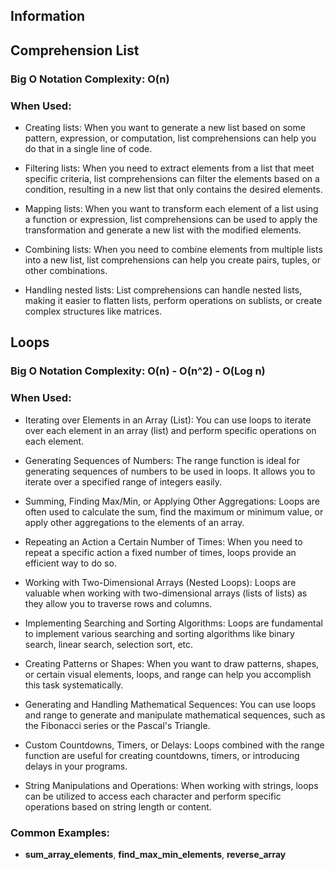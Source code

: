 ## Information 



##  Comprehension List
### Big O Notation Complexity: O(n)
### When Used: 
- Creating lists: When you want to generate a new list based on some pattern, expression, or computation, list comprehensions can help you do that in a single line of code.

- Filtering lists: When you need to extract elements from a list that meet specific criteria, list comprehensions can filter the elements based on a condition, resulting in a new list that only contains the desired elements.

- Mapping lists: When you want to transform each element of a list using a function or expression, list comprehensions can be used to apply the transformation and generate a new list with the modified elements.

- Combining lists: When you need to combine elements from multiple lists into a new list, list comprehensions can help you create pairs, tuples, or other combinations.

- Handling nested lists: List comprehensions can handle nested lists, making it easier to flatten lists, perform operations on sublists, or create complex structures like matrices.

##  Loops 
### Big O Notation Complexity: O(n) - O(n^2) - O(Log n)
### When Used: 
- Iterating over Elements in an Array (List):
You can use loops to iterate over each element in an array (list) and perform specific operations on each element.

- Generating Sequences of Numbers:
The range function is ideal for generating sequences of numbers to be used in loops. It allows you to iterate over a specified range of integers easily.

- Summing, Finding Max/Min, or Applying Other Aggregations:
Loops are often used to calculate the sum, find the maximum or minimum value, or apply other aggregations to the elements of an array.

- Repeating an Action a Certain Number of Times:
When you need to repeat a specific action a fixed number of times, loops provide an efficient way to do so.

- Working with Two-Dimensional Arrays (Nested Loops):
Loops are valuable when working with two-dimensional arrays (lists of lists) as they allow you to traverse rows and columns.

- Implementing Searching and Sorting Algorithms:
Loops are fundamental to implement various searching and sorting algorithms like binary search, linear search, selection sort, etc.

- Creating Patterns or Shapes:
When you want to draw patterns, shapes, or certain visual elements, loops, and range can help you accomplish this task systematically.

- Generating and Handling Mathematical Sequences:
You can use loops and range to generate and manipulate mathematical sequences, such as the Fibonacci series or the Pascal's Triangle.

- Custom Countdowns, Timers, or Delays:
Loops combined with the range function are useful for creating countdowns, timers, or introducing delays in your programs.

- String Manipulations and Operations:
When working with strings, loops can be utilized to access each character and perform specific operations based on string length or content.

### Common Examples:
- **sum_array_elements**, **find_max_min_elements**, **reverse_array**
